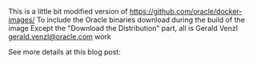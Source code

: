 This is a little bit modified version of https://github.com/oracle/docker-images/
To include the Oracle binaries download during the build of the image
Except the "Download the Distribution" part, all is Gerald Venzl <gerald.venzl@oracle.com> work

See more details at this blog post:
